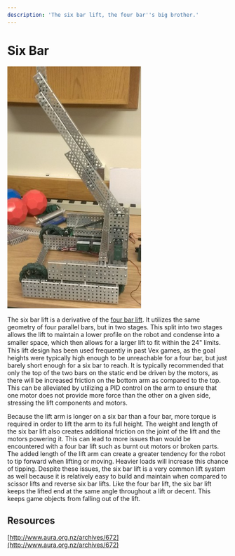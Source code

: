 ```yaml
---
description: 'The six bar lift, the four bar''s big brother.'
---
```


# Six Bar

![](../../.gitbook/assets/tu_atlas_v1_lift.jpg)

The six bar lift is a derivative of the [four bar lift](four-bar.md). It utilizes the same geometry of four parallel bars, but in two stages. This split into two stages allows the lift to maintain a lower profile on the robot and condense into a smaller space, which then allows for a larger lift to ﬁt within the 24" limits. This lift design has been used frequently in past Vex games, as the goal heights were typically high enough to be unreachable for a four bar, but just barely short enough for a six bar to reach. It is typically recommended that only the top of the two bars on the static end be driven by the motors, as there will be increased friction on the bottom arm as compared to the top. This can be alleviated by utilizing a PID control on the arm to ensure that one motor does not provide more force than the other on a given side, stressing the lift components and motors.

Because the lift arm is longer on a six bar than a four bar, more torque is required in order to lift the arm to its full height. The weight and length of the six bar lift also creates additional friction on the joint of the lift and the motors powering it. This can lead to more issues than would be encountered with a four bar lift such as burnt out motors or broken parts. The added length of the lift arm can create a greater tendency for the robot to tip forward when lifting or moving. Heavier loads will increase this chance of tipping. Despite these issues, the six bar lift is a very common lift system as well because it is relatively easy to build and maintain when compared to scissor lifts and reverse six bar lifts. Like the four bar lift, the six bar lift keeps the lifted end at the same angle throughout a lift or decent. This keeps game objects from falling out of the lift.

## Resources

[http://www.aura.org.nz/archives/672](http://www.aura.org.nz/archives/672)

